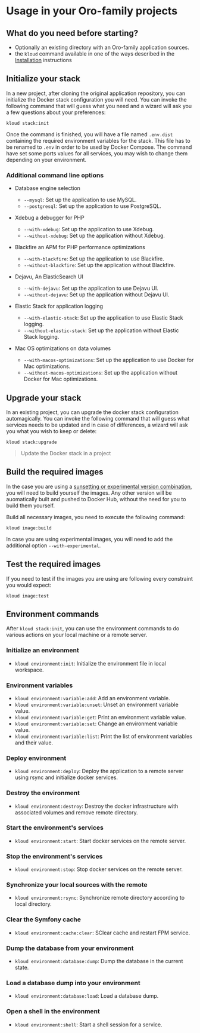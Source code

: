 Usage in your Oro-family projects
===

What do you need before starting?
---

* Optionally an existing directory with an Oro-family application sources.
* the `kloud` command available in one of the ways described in the [Installation](installation.md) instructions

Initialize your stack
---

In a new project, after cloning the original application repository, you can initialize the Docker stack configuration you will need.
You can invoke the following command that will guess what you need and a wizard will ask you a few questions about your preferences:

`kloud stack:init`

Once the command is finished, you will have a file named `.env.dist` containing the required environment variables for the stack.
This file has to be renamed to `.env` in order to be used by Docker Compose.
The command have set some ports values for all services, you may wish to change them depending on your environment.

### Additional command line options

* Database engine selection
  * `--mysql`: Set up the application to use MySQL.
  * `--postgresql`: Set up the application to use PostgreSQL.

* Xdebug a debugger for PHP
  * `--with-xdebug`: Set up the application to use Xdebug.
  * `--without-xdebug`: Set up the application without Xdebug.

* Blackfire an APM for PHP performance optimizations
  * `--with-blackfire`: Set up the application to use Blackfire.
  * `--without-blackfire`: Set up the application without Blackfire.

* Dejavu, An ElasticSearch UI
  * `--with-dejavu`: Set up the application to use Dejavu UI.
  * `--without-dejavu`: Set up the application without Dejavu UI.

* Elastic Stack for application logging
  * `--with-elastic-stack`: Set up the application to use Elastic Stack logging.
  * `--without-elastic-stack`: Set up the application without Elastic Stack logging.

* Mac OS optimizations on data volumes
  * `--with-macos-optimizations`: Set up the application to use Docker for Mac optimizations.
  * `--without-macos-optimizations`: Set up the application without Docker for Mac optimizations.

Upgrade your stack
---

In an existing project, you can upgrade the docker stack configuration automagically.
You can invoke the following command that will guess what services needs to be updated 
and in case of differences, a wizard will ask you what you wish to keep or delete:

`kloud stack:upgrade`

> Update the Docker stack in a project

Build the required images
---

In the case you are using a [sunsetting or experimental version combination](sunsetting-policy.md),
you will need to build yourself the images. Any other version will be auomatically built and pushed
to Docker Hub, without the need for you to build them yourself.

Build all necessary images, you need to execute the following command:

`kloud image:build`

In case you are using experimental images, you will need to add the additional option `--with-experimental`.
  
Test the required images
---

If you need to test if the images you are using are following every constraint you would expect:

`kloud image:test`

Environment commands
---

After `kloud stack:init`, you can use the environment commands to do various actions on your local
machine or a remote server.

### Initialize an environment

* `kloud environment:init`: Initialize the environment file in local workspace.

### Environment variables

* `kloud environment:variable:add`: Add an environment variable.
* `kloud environment:variable:unset`: Unset an environment variable value.
* `kloud environment:variable:get`: Print an environment variable value.
* `kloud environment:variable:set`: Change an environment variable value.
* `kloud environment:variable:list`: Print the list of environment variables and their value.

### Deploy environment

* `kloud environment:deploy`: Deploy the application to a remote server using rsync and initialize docker services.

### Destroy the environment

* `kloud environment:destroy`: Destroy the docker infrastructure with associated volumes and remove remote directory.

### Start the environment's services

* `kloud environment:start`: Start docker services on the remote server.

### Stop the environment's services

* `kloud environment:stop`: Stop docker services on the remote server.

### Synchronize your local sources with the remote

* `kloud environment:rsync`: Synchronize remote directory according to local directory.

### Clear the Symfony cache

* `kloud environment:cache:clear`: SClear cache and restart FPM service.

### Dump the database from your environment

* `kloud environment:database:dump`: Dump the database in the current state.

### Load a database dump into your environment

* `kloud environment:database:load`: Load a database dump.

### Open a shell in the environment

* `kloud environment:shell`: Start a shell session for a service.
